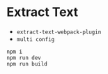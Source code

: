 Extract Text
===============

- `extract-text-webpack-plugin`
- `multi config`

```
npm i
npm run dev
npm run build
```